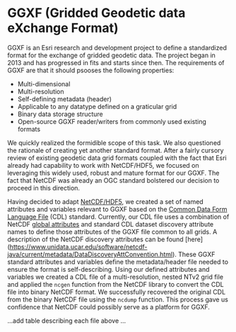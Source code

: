 # GGXF (Gridded Geodetic data eXchange Format)

GGXF is an Esri research and development project to define a standardized format for the exchange of gridded geodetic data. The project began in 2013 and has progressed in fits and starts since then. The requirements of GGXF are that it should psooses the following properties:

- Multi-dimensional
- Multi-resolution
- Self-defining metadata (header)
- Applicable to any datatype defined on a graticular grid
- Binary data storage structure
- Open-source GGXF reader/writers from commonly used existing formats

We quickly realized the formidible scope of this task. We also questioned the rationale of creating yet another standard format. After a fairly cursory review of existing geodetic data grid formats coupled with the fact that Esri already had capability to work with NetCDF/HDF5, we focused on leveraging this widely used, robust and mature format for our GGXF. The fact that NetCDF was already an OGC standard bolstered our decision to proceed in this direction.

Having decided to adapt [NetCDF/HDF5](https://www.unidata.ucar.edu/software/netcdf/), we created a set of named attributes and variables relevant to GGXF based on the [Common Data Form Language File](https://www.unidata.ucar.edu/software/netcdf/workshops/most-recent/nc3model/Cdl.html) (CDL) standard. Currently, our CDL file uses a combination of NetCDF [global attributes](http://cfconventions.org/Data/cf-conventions/cf-conventions-1.7/build/apa.html) and standard CDL dataset discovery attribute names to define those attributes of the GGXF file common to all grids. A description of the NetCDF discovery attributes can be found [here] (https://www.unidata.ucar.edu/software/netcdf-java/current/metadata/DataDiscoveryAttConvention.html). These GGXF standard attributes and variables define the metadata/header file needed to ensure the format is self-describing. Using our defined attributes and variables we created a CDL file of a multi-resolution, nested NTv2 grid file and applied the `ncgen` function from the NetCDF library to convert the CDL file into binary NetCDF format. We successfully recovered the original CDL from the binary NetCDF file using the `ncdump` function. This process gave us confidence that NetCDF could possibly serve as a platform for GGXF.



...add table describing each file above ...
